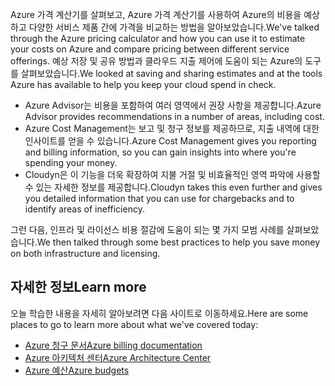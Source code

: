<span data-ttu-id="015f0-101">Azure 가격 계산기를 살펴보고, Azure 가격 계산기를 사용하여 Azure의 비용을 예상하고 다양한 서비스 제품 간에 가격을 비교하는 방법을 알아보았습니다.</span><span class="sxs-lookup"><span data-stu-id="015f0-101">We've talked through the Azure pricing calculator and how you can use it to estimate your costs on Azure and compare pricing between different service offerings.</span></span> <span data-ttu-id="015f0-102">예상 저장 및 공유 방법과 클라우드 지출 제어에 도움이 되는 Azure의 도구를 살펴보았습니다.</span><span class="sxs-lookup"><span data-stu-id="015f0-102">We looked at saving and sharing estimates and at the tools Azure has available to help you keep your cloud spend in check.</span></span> 

- <span data-ttu-id="015f0-103">Azure Advisor는 비용을 포함하여 여러 영역에서 권장 사항을 제공합니다.</span><span class="sxs-lookup"><span data-stu-id="015f0-103">Azure Advisor provides recommendations in a number of areas, including cost.</span></span>
- <span data-ttu-id="015f0-104">Azure Cost Management는 보고 및 청구 정보를 제공하므로, 지출 내역에 대한 인사이트를 얻을 수 있습니다.</span><span class="sxs-lookup"><span data-stu-id="015f0-104">Azure Cost Management gives you reporting and billing information, so you can gain insights into where you're spending your money.</span></span> 
- <span data-ttu-id="015f0-105">Cloudyn은 이 기능을 더욱 확장하여 지불 거절 및 비효율적인 영역 파악에 사용할 수 있는 자세한 정보를 제공합니다.</span><span class="sxs-lookup"><span data-stu-id="015f0-105">Cloudyn takes this even further and gives you detailed information that you can use for chargebacks and to identify areas of inefficiency.</span></span>

<span data-ttu-id="015f0-106">그런 다음, 인프라 및 라이선스 비용 절감에 도움이 되는 몇 가지 모범 사례를 살펴보았습니다.</span><span class="sxs-lookup"><span data-stu-id="015f0-106">We then talked through some best practices to help you save money on both infrastructure and licensing.</span></span>

## <a name="learn-more"></a><span data-ttu-id="015f0-107">자세한 정보</span><span class="sxs-lookup"><span data-stu-id="015f0-107">Learn more</span></span>

<span data-ttu-id="015f0-108">오늘 학습한 내용을 자세히 알아보려면 다음 사이트로 이동하세요.</span><span class="sxs-lookup"><span data-stu-id="015f0-108">Here are some places to go to learn more about what we've covered today:</span></span>

- [<span data-ttu-id="015f0-109">Azure 청구 문서</span><span class="sxs-lookup"><span data-stu-id="015f0-109">Azure billing documentation</span></span>](https://docs.microsoft.com/azure/billing/)
- [<span data-ttu-id="015f0-110">Azure 아키텍처 센터</span><span class="sxs-lookup"><span data-stu-id="015f0-110">Azure Architecture Center</span></span>](https://docs.microsoft.com/azure/architecture/)
- [<span data-ttu-id="015f0-111">Azure 예산</span><span class="sxs-lookup"><span data-stu-id="015f0-111">Azure budgets</span></span>](https://docs.microsoft.com/azure/billing/billing-cost-management-budget-scenario)



